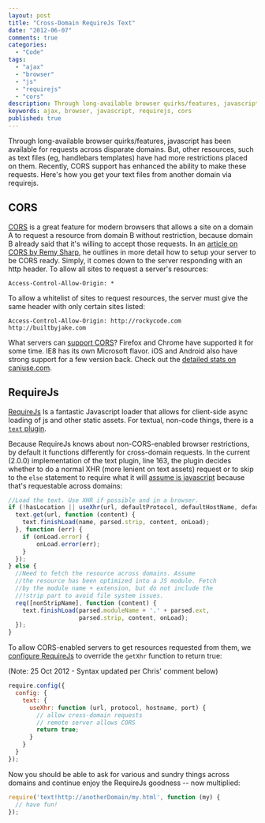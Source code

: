 ```yaml
---
layout: post
title: "Cross-Domain RequireJs Text"
date: "2012-06-07"
comments: true
categories:
  - "Code"
tags:
  - "ajax"
  - "browser"
  - "js"
  - "requirejs"
  - "cors"
description: Through long-available browser quirks/features, javascript has been available for requests across disparate domains.  But, other resources, such as text fil
keywords: ajax, browser, javascript, requirejs, cors
published: true
---
```


Through long-available browser quirks/features, javascript has been available for requests across disparate domains.  But, other resources, such as text files (eg, handlebars templates) have had more restrictions placed on them.  Recently, CORS support has enhanced the ability to make these requests.  Here's how you get your text files from another domain via requirejs.

<!--more-->

## CORS
[CORS](https://developer.mozilla.org/en/http_access_control) is a great feature for modern browsers that allows a site on a domain A to request a resource from domain B without restriction, because domain B already said that it's willing to accept those requests. In an [article on CORS by Remy Sharp](http://remysharp.com/2011/04/21/getting-cors-working/), he outlines in more detail how to setup your server to be CORS ready.  Simply, it comes down to the server responding with an http header.  To allow all sites to request a server's resources:

```http
Access-Control-Allow-Origin: *
```

To allow a whitelist of sites to request resources, the server must give the same header with only certain sites listed:

```http
Access-Control-Allow-Origin: http://rockycode.com http://builtbyjake.com
```

What servers can [support CORS](http://html5please.com/#cors)?  Firefox and Chrome have supported it for some time.  IE8 has its own Microsoft flavor.  iOS and Android also have strong support for a few version back.  Check out the [detailed stats on caniuse.com](http://caniuse.com/cors).

## RequireJs

[RequireJs](http://requirejs.org/) Is a fantastic Javascript loader that allows for client-side async loading of js and other static assets.  For textual, non-code things, there is a [`text` plugin](http://requirejs.org/docs/download.html#text).  

Because RequireJs knows about non-CORS-enabled browser restrictions, by default it functions differently for cross-domain requests.  In the current (2.0.0) implementation of the text plugin, line 163, the plugin decides whether to do a normal XHR (more lenient on text assets) request or to skip to the `else` statement to require what it will [assume is javascript](https://groups.google.com/group/requirejs/browse_thread/thread/bc0608ef5f8943e7/3a1cafaa93869c32) because that's requestable across domains:

```js
//Load the text. Use XHR if possible and in a browser.
if (!hasLocation || useXhr(url, defaultProtocol, defaultHostName, defaultPort)) {
  text.get(url, function (content) {
    text.finishLoad(name, parsed.strip, content, onLoad);
  }, function (err) {
    if (onLoad.error) {
        onLoad.error(err);
    }
  });
} else {
  //Need to fetch the resource across domains. Assume
  //the resource has been optimized into a JS module. Fetch
  //by the module name + extension, but do not include the
  //!strip part to avoid file system issues.
  req([nonStripName], function (content) {
    text.finishLoad(parsed.moduleName + '.' + parsed.ext,
                    parsed.strip, content, onLoad);
  });
}
```

To allow CORS-enabled servers to get resources requested from them, we [configure RequireJs](http://requirejs.org/docs/api.html#config) to override the `getXhr` function to return true:

(Note: 25 Oct 2012 - Syntax updated per Chris' comment below)

```js
require.config({
  config: {
    text: {
      useXhr: function (url, protocol, hostname, port) {
        // allow cross-domain requests
        // remote server allows CORS
        return true;
      }
    }
  }
});
```

Now you should be able to ask for various and sundry things across domains and continue enjoy the RequireJs goodness -- now multiplied:

```js
require('text!http://anotherDomain/my.html', function (my) {
  // have fun!
});
```

  
